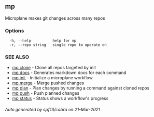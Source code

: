 ## mp

Microplane makes git changes across many repos

### Options

```
  -h, --help          help for mp
  -r, --repo string   single repo to operate on
```

### SEE ALSO

* [mp clone](mp_clone.md)	 - Clone all repos targeted by init
* [mp docs](mp_docs.md)	 - Generates markdown docs for each command
* [mp init](mp_init.md)	 - Initialize a microplane workflow
* [mp merge](mp_merge.md)	 - Merge pushed changes
* [mp plan](mp_plan.md)	 - Plan changes by running a command against cloned repos
* [mp push](mp_push.md)	 - Push planned changes
* [mp status](mp_status.md)	 - Status shows a workflow's progress

###### Auto generated by spf13/cobra on 21-Mar-2021
